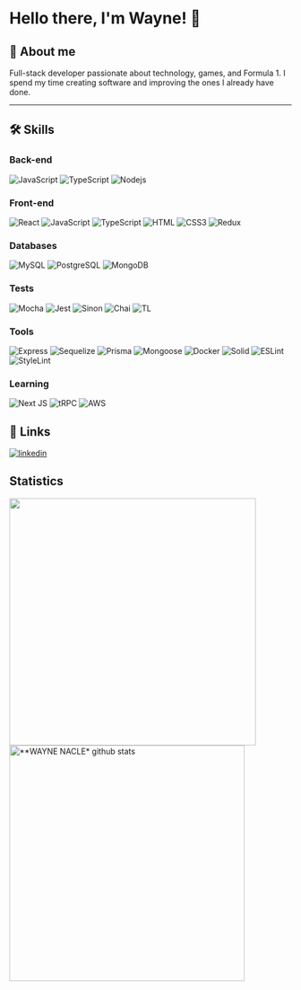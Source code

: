 # Hello there, I'm Wayne! 👋


## 🚀 About me

Full-stack developer passionate about technology, games, and Formula 1. I spend my time creating software and improving the ones I already have done.

---

## 🛠 Skills
  
### Back-end
![JavaScript](https://img.shields.io/badge/JavaScript-F7DF1E?style=for-the-badge&logo=javascript&logoColor=black)
![TypeScript](https://img.shields.io/badge/TypeScript-007ACC?style=for-the-badge&logo=typescript&logoColor=white)
![Nodejs](https://img.shields.io/badge/Node.js-43853D?style=for-the-badge&logo=node.js&logoColor=white)

### Front-end

![React](https://img.shields.io/badge/React-20232A?style=for-the-badge&logo=react&logoColor=61DAFB)
![JavaScript](https://img.shields.io/badge/JavaScript-F7DF1E?style=for-the-badge&logo=javascript&logoColor=black)
![TypeScript](https://img.shields.io/badge/TypeScript-007ACC?style=for-the-badge&logo=typescript&logoColor=white)
![HTML](https://img.shields.io/badge/HTML-239120?style=for-the-badge&logo=html5&logoColor=white)
![CSS3](https://img.shields.io/badge/CSS3-1572B6?style=for-the-badge&logo=css3&logoColor=white)
![Redux](https://img.shields.io/badge/redux-%23593d88.svg?style=for-the-badge&logo=redux&logoColor=white)

### Databases

![MySQL](https://img.shields.io/badge/MySQL-005C84?style=for-the-badge&logo=mysql&logoColor=white)
![PostgreSQL](https://img.shields.io/badge/PostgreSQL-316192?style=for-the-badge&logo=postgresql&logoColor=white)
![MongoDB](https://img.shields.io/badge/MongoDB-4EA94B?style=for-the-badge&logo=mongodb&logoColor=white)

### Tests

![Mocha](https://img.shields.io/badge/mocha.js-323330?style=for-the-badge&logo=mocha&logoColor=Brown)
![Jest](https://img.shields.io/badge/Jest-323330?style=for-the-badge&logo=Jest&logoColor=white)
![Sinon](https://img.shields.io/badge/sinon.js-323330?style=for-the-badge&logo=sinon)
![Chai](https://img.shields.io/badge/chai.js-323330?style=for-the-badge&logo=chai&logoColor=red)
![TL](https://img.shields.io/badge/testing%20library-323330?style=for-the-badge&logo=testing-library&logoColor=red)


### Tools

![Express](https://img.shields.io/badge/Express.js-404D59?style=for-the-badge)
![Sequelize](https://img.shields.io/badge/sequelize-323330?style=for-the-badge&logo=sequelize&logoColor=blue)
![Prisma](https://img.shields.io/badge/Prisma-3982CE?style=for-the-badge&logo=Prisma&logoColor=white)
![Mongoose](https://camo.githubusercontent.com/1c4275ec6246aae6b6c7ae5e014242924e2aa8dfe966655e1fabb1bdc6aaa412/68747470733a2f2f696d672e736869656c64732e696f2f62616467652f4d6f6e676f6f73652d3445413934423f7374796c653d666f722d7468652d6261646765266c6f676f3d6d6f6e676f6462266c6f676f436f6c6f723d7768697465)
![Docker](https://img.shields.io/badge/docker-%230db7ed.svg?style=for-the-badge&logo=docker&logoColor=white)
![Solid](https://img.shields.io/badge/Solid-2c4f7c?style=for-the-badge&logo=solid&logoColor=c8c9cb)
![ESLint](https://img.shields.io/badge/ESLint-4B3263?style=for-the-badge&logo=eslint&logoColor=white)
![StyleLint](https://img.shields.io/badge/stylelint-%231A1918.svg?style=for-the-badge&logo=stylelint&logoColor=white)

### Learning

![Next JS](https://img.shields.io/badge/Next-black?style=for-the-badge&logo=next.js&logoColor=white)
![tRPC](https://img.shields.io/badge/tRPC-2c4f7c?style=for-the-badge&logo=trpc&logoColor=c8c9cb)
![AWS](https://img.shields.io/badge/Amazon_AWS-232F3E?style=for-the-badge&logo=amazon-aws&logoColor=white)
## 🔗 Links
[![linkedin](https://img.shields.io/badge/linkedin-0A66C2?style=for-the-badge&logo=linkedin&logoColor=white)](https://www.linkedin.com/in/wayne-takahashi/)

## Statistics

<a href="https://github.com/waynentkm">
  <img align="center" src="https://github-readme-stats.vercel.app/api/top-langs/?username=waynentkm&langs_count=7&theme=dracula&hide_langs_below=1&layout=compact"  heigth="160em" width="440px"/>
</a>

<a href="https://github.com/waynentkm">
 <img align="center" src="https://github-readme-stats.vercel.app/api?username=waynentkm&show_icons=true&theme=dracula&line_height=33&count_private=true" alt="**WAYNE NACLE* github stats" heigth="160em" width="420px"/>
</a>
